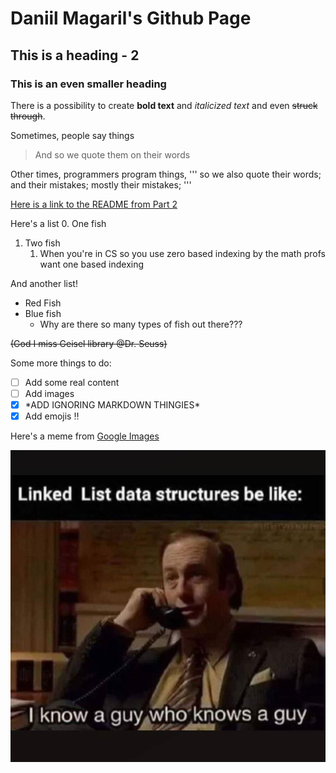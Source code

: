 # Daniil Magaril's Github Page

## This is a heading - 2
### This is an even smaller heading

There is a possibility to create **bold text** and *italicized text* and even ~~struck through~~.

Sometimes, people say things
> And so we quote them on their words

Other times, programmers program things,
'''
so we also quote their words;
and their mistakes;
mostly their mistakes;
'''

[Here is a link to the README from Part 2](./README.md)

Here's a list
0. One fish
1. Two fish
   1. When you're in CS so you use zero based indexing by the math profs want one based indexing

And another list!
- Red Fish
- Blue fish
  - Why are there so many types of fish out there???

~~(God I miss Geisel library @Dr. Seuss)~~

Some more things to do:
- [ ] Add some real content
- [ ] Add images
- [X] \*ADD IGNORING MARKDOWN THINGIES\*
- [X] Add emojis :bangbang:

Here's a meme from [Google Images](https://images.google.com) 


![](meme.png)
